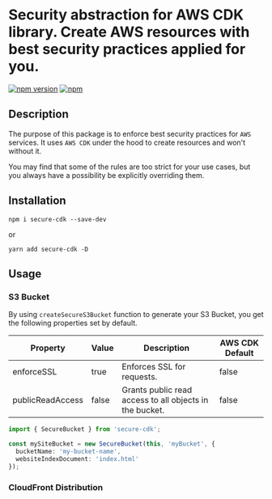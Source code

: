 # Security abstraction for AWS CDK library. Create AWS resources with best security practices applied for you.

[![npm version](https://img.shields.io/npm/v/secure-cdk.svg)](https://www.npmjs.com/package/secure-cdk)
[![npm](https://img.shields.io/npm/dm/secure-cdk.svg)](https://www.npmjs.com/package/secure-cdk)

## Description

The purpose of this package is to enforce best security practices for `AWS` services. It uses `AWS CDK` under the hood to create resources and won't without it.

You may find that some of the rules are too strict for your use cases, but you always have a possibility be explicitly overriding them.

## Installation

`npm i secure-cdk --save-dev`

or

`yarn add secure-cdk -D`

## Usage

### S3 Bucket

By using `createSecureS3Bucket` function to generate your S3 Bucket, you get the following properties set by default.

| Property         | Value | Description                                             | AWS CDK Default |
| ---              | ---   | ---                                                     | ---             |
| enforceSSL       | true  | Enforces SSL for requests.                              | false           |
| publicReadAccess | false | Grants public read access to all objects in the bucket. | false           |

```typescript
import { SecureBucket } from 'secure-cdk';

const mySiteBucket = new SecureBucket(this, 'myBucket', {
  bucketName: 'my-bucket-name',
  websiteIndexDocument: 'index.html'
});

```

### CloudFront Distribution


